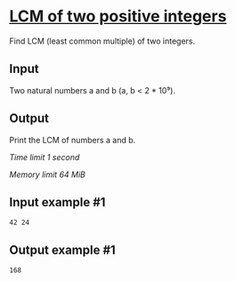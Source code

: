 # [LCM of two positive integers](https://www.e-olymp.com/en/contests/9493/problems/83158)

Find LCM (least common multiple) of two integers.

## Input

Two natural numbers a and b (a, b < 2 * 10⁹).

## Output

Print the LCM of numbers a and b.


*Time limit 1 second*

*Memory limit 64 MiB*


## Input example #1

```
42 24
```

## Output example #1

```
168
```

